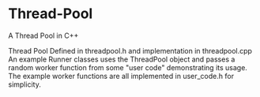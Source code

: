 # Thread-Pool
A Thread Pool in C++

Thread Pool Defined in threadpool.h and implementation in threadpool.cpp
An example Runner classes uses the ThreadPool object and passes a random worker function
from some "user code" demonstrating its usage. The example worker functions are all implemented 
in user_code.h for simplicity.